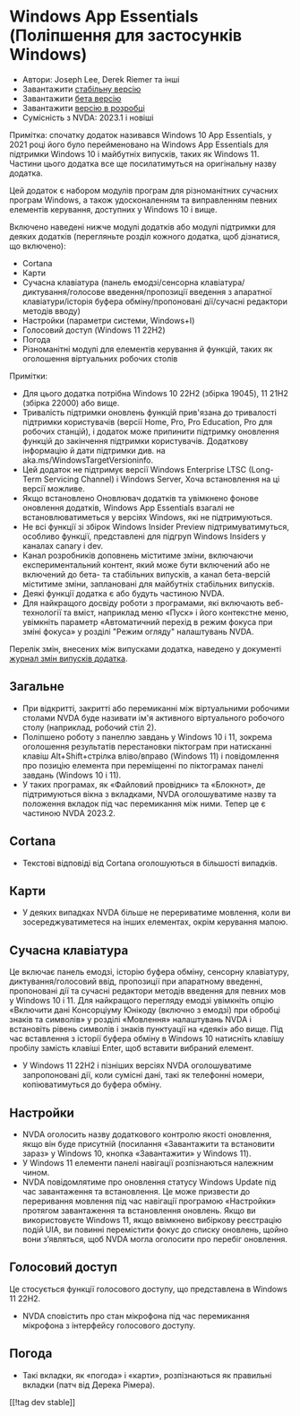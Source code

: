# Windows App Essentials (Поліпшення для застосунків Windows) #

* Автори: Joseph Lee, Derek Riemer та інші
* Завантажити [стабільну версію][1]
* Завантажити [бета версію][2]
* Завантажити [версію в розробці][3]
* Сумісність з NVDA: 2023.1 і новіші

Примітка: спочатку додаток називався Windows 10 App Essentials, у 2021 році
його було перейменовано на Windows App Essentials для підтримки Windows 10 і
майбутніх випусків, таких як Windows 11. Частини цього додатка все ще
посилатимуться на оригінальну назву додатка.

Цей додаток є набором модулів програм для різноманітних сучасних програм
Windows, а також удосконаленням та виправленням певних елементів керування,
доступних у Windows 10 і вище.

Включено наведені нижче модулі додатків або модулі підтримки для деяких
додатків (перегляньте розділ кожного додатка, щоб дізнатися, що включено):

* Cortana
* Карти
* Сучасна клавіатура (панель емодзі/сенсорна клавіатура/диктування/голосове
  введення/пропозиції введення з апаратної клавіатури/історія буфера
  обміну/пропоновані дії/сучасні редактори методів вводу)
* Настройки (параметри системи, Windows+I)
* Голосовий доступ (Windows 11 22H2)
* Погода
* Різноманітні модулі для елементів керування й функцій, таких як оголошення
  віртуальних робочих столів

Примітки:

* Для цього додатка потрібна Windows 10 22H2 (збірка 19045), 11 21H2 (збірка
  22000) або вище.
* Тривалість підтримки оновлень функцій прив'язана до тривалості підтримки
  користувачів (версії Home, Pro, Pro Education, Pro для робочих станцій), і
  додаток може припинити підтримку оновлення функцій до закінчення підтримки
  користувачів. Додаткову інформацію й дати підтримки див. на
  aka.ms/WindowsTargetVersioninfo.
* Цей додаток не підтримує версії Windows Enterprise LTSC (Long-Term
  Servicing Channel) і Windows Server, Хоча встановлення на ці версії
  можливе.
* Якщо встановлено Оновлювач додатків та увімкнено фонове оновлення
  додатків, Windows App Essentials взагалі не встановлюватиметься у версіях
  Windows, які не підтримуються.
* Не всі функції зі збірок Windows Insider Preview підтримуватимуться,
  особливо функції, представлені для підгруп Windows Insiders у каналах
  canary і dev.
* Канал розробників доповнень міститиме зміни, включаючи експериментальний
  контент, який може бути включений або не включений до бета- та стабільних
  випусків, а канал бета-версій міститиме зміни, заплановані для майбутніх
  стабільних випусків.
* Деякі функції додатка є або будуть частиною NVDA.
* Для найкращого досвіду роботи з програмами, які включають веб-технології
  та вміст, наприклад меню «Пуск» і його контекстне меню, увімкніть параметр
  «Автоматичний перехід в режим фокуса при зміні фокуса» у розділі "Режим
  огляду" налаштувань NVDA.

Перелік змін, внесених між випусками додатка, наведено у документі [журнал
змін випусків додатка][4].

## Загальне

* При відкритті, закритті або перемиканні між віртуальними робочими столами
  NVDA буде називати ім'я активного віртуального робочого столу (наприклад,
  робочий стіл 2).
* Поліпшено роботу з панеллю завдань у Windows 10 і 11, зокрема оголошення
  результатів перестановки піктограм при натисканні клавіш Alt+Shift+стрілка
  вліво/вправо (Windows 11) і повідомлення про позицію елемента при
  переміщенні по піктограмах панелі завдань (Windows 10 і 11).
* У таких програмах, як «Файловий провідник» та «Блокнот», де підтримуються
  вікна з вкладками, NVDA оголошуватиме назву та положення вкладок під час
  перемикання між ними. Тепер це є частиною NVDA 2023.2.

## Cortana

* Текстові відповіді від Cortana оголошуються в більшості випадків.

## Карти

* У деяких випадках NVDA більше не перериватиме мовлення, коли ви
  зосереджуватиметеся на інших елементах, окрім керування мапою.

## Сучасна клавіатура

Це включає панель емодзі, історію буфера обміну, сенсорну клавіатуру,
диктування/голосовий ввід, пропозиції при апаратному введенні, пропоновані
дії та сучасні редактори методів введення для певних мов у Windows 10 і
11. Для найкращого перегляду емодзі увімкніть опцію «Включити дані
Консорціуму Юнікоду (включно з емодзі) при обробці знаків та символів» у
розділі «Мовлення» налаштувань NVDA і встановіть рівень символів і знаків
пунктуації на «деякі» або вище. Під час вставлення з історії буфера обміну в
Windows 10 натисніть клавішу пробілу замість клавіші Enter, щоб вставити
вибраний елемент.

* У Windows 11 22H2 і пізніших версіях NVDA оголошуватиме запропоновані дії,
  коли сумісні дані, такі як телефонні номери, копіюватимуться до буфера
  обміну.

## Настройки

* NVDA оголосить назву додаткового контролю якості оновлення, якщо він буде
  присутній (посилання «Завантажити та встановити зараз» у Windows 10,
  кнопка «Завантажити» у Windows 11).
* У Windows 11 елементи панелі навігації розпізнаються належним чином.
* NVDA повідомлятиме про оновлення статусу Windows Update під час
  завантаження та встановлення. Це може призвести до переривання мовлення
  під час навігації програмою «Настройки» протягом завантаження та
  встановлення оновлень. Якщо ви використовуєте Windows 11, якщо ввімкнено
  вибіркову реєстрацію подій UIA, ви повинні перемістити фокус до списку
  оновлень, щойно вони з’являться, щоб NVDA могла оголосити про перебіг
  оновлення.

## Голосовий доступ

Це стосується функції голосового доступу, що представлена в Windows 11 22H2.

* NVDA сповістить про стан мікрофона під час перемикання мікрофона з
  інтерфейсу голосового доступу.

## Погода

* Такі вкладки, як «погода» і «карти», розпізнаються як правильні вкладки
  (патч від Дерека Рімера).

[[!tag dev stable]]

[1]: https://www.nvaccess.org/addonStore/legacy?file=wintenApps

[2]: https://www.nvaccess.org/addonStore/legacy?file=wintenApps-beta

[3]: https://www.nvaccess.org/addonStore/legacy?file=wintenApps-dev

[4]: https://github.com/josephsl/wintenapps/wiki/w10changelog
